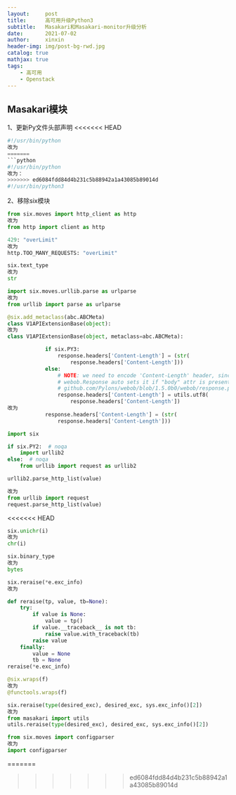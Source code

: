 ```yaml
---
layout:     post                    
title:      高可用升级Python3               
subtitle:   Masakari和Masakari-monitor升级分析 
date:       2021-07-02             
author:     xinxin                     
header-img: img/post-bg-rwd.jpg    
catalog: true                       
mathjax: true
tags:                               
    - 高可用
    - Openstack
---
```


## Masakari模块

1、更新Py文件头部声明
<<<<<<< HEAD

```python
#!/usr/bin/python
改为
=======
```python
#!/usr/bin/python
改为：
>>>>>>> ed6084fdd84d4b231c5b88942a1a43085b89014d
#!/usr/bin/python3
```
2、移除six模块

```python
from six.moves import http_client as http
改为
from http import client as http
```

```python
429: "overLimit"
改为
http.TOO_MANY_REQUESTS: "overLimit"
```
```python
six.text_type
改为
str
```
```python
import six.moves.urllib.parse as urlparse
改为
from urllib import parse as urlparse
```
```python
@six.add_metaclass(abc.ABCMeta)
class V1APIExtensionBase(object):
改为
class V1APIExtensionBase(object, metaclass=abc.ABCMeta):
```
```python
            if six.PY3:
                response.headers['Content-Length'] = (str(
                    response.headers['Content-Length']))
            else:
                # NOTE: we need to encode 'Content-Length' header, since
                # webob.Response auto sets it if "body" attr is presented.
                # github.com/Pylons/webob/blob/1.5.0b0/webob/response.py#L147
                response.headers['Content-Length'] = utils.utf8(
                    response.headers['Content-Length'])
改为
            response.headers['Content-Length'] = (str(
                response.headers['Content-Length']))
```
```python
import six

if six.PY2:  # noqa
    import urllib2
else:  # noqa
    from urllib import request as urllib2

urllib2.parse_http_list(value)

改为
from urllib import request
request.parse_http_list(value)
```
<<<<<<< HEAD
```python
six.unichr(i)
改为
chr(i)
```
```python
six.binary_type
改为
bytes
```
```python
six.reraise(*e.exc_info)
改为

def reraise(tp, value, tb=None):
    try:
        if value is None:
            value = tp()
        if value.__traceback__ is not tb:
            raise value.with_traceback(tb)
        raise value
    finally:
        value = None
        tb = None
reraise(*e.exc_info)
```
```python
@six.wraps(f)
改为
@functools.wraps(f)
```
```python
six.reraise(type(desired_exc), desired_exc, sys.exc_info()[2])
改为
from masakari import utils
utils.reraise(type(desired_exc), desired_exc, sys.exc_info()[2])
```
```python
from six.moves import configparser
改为
import configparser
```
=======
>>>>>>> ed6084fdd84d4b231c5b88942a1a43085b89014d

